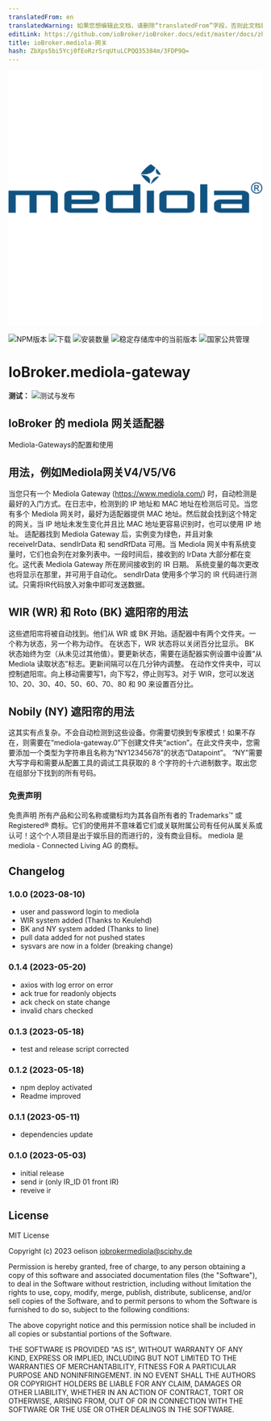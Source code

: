 ```yaml
---
translatedFrom: en
translatedWarning: 如果您想编辑此文档，请删除“translatedFrom”字段，否则此文档将再次自动翻译
editLink: https://github.com/ioBroker/ioBroker.docs/edit/master/docs/zh-cn/adapterref/iobroker.mediola-gateway/README.md
title: ioBroker.mediola-网关
hash: ZbXps5bi5Ycj0fEoRzrSrqUtuLCPQQ35384m/3FDP9Q=
---
```

![标识](../../../en/adapterref/iobroker.mediola-gateway/admin/mediola-gateway.png)

![NPM版本](https://img.shields.io/npm/v/iobroker.mediola-gateway.svg)
![下载](https://img.shields.io/npm/dm/iobroker.mediola-gateway.svg)
![安装数量](https://iobroker.live/badges/mediola-gateway-installed.svg)
![稳定存储库中的当前版本](https://iobroker.live/badges/mediola-gateway-stable.svg)
![国家公共管理](https://nodei.co/npm/iobroker.mediola-gateway.png?downloads=true)

# IoBroker.mediola-gateway
**测试：** ![测试与发布](https://github.com/oelison/ioBroker.mediola-gateway/workflows/Test%20and%20Release/badge.svg)

## IoBroker 的 mediola 网关适配器
Mediola-Gateways的配置和使用

## 用法，例如Mediola网关V4/V5/V6
当您只有一个 Mediola Gateway (https://www.mediola.com/) 时，自动检测是最好的入门方式。在日志中，检测到的 IP 地址和 MAC 地址在检测后可见。当您有多个 Mediola 网关时，最好为适配器提供 MAC 地址。然后就会找到这个特定的网关。当 IP 地址未发生变化并且比 MAC 地址更容易识别时，也可以使用 IP 地址。
适配器找到 Mediola Gateway 后，实例变为绿色，并且对象 receiveIrData、sendIrData 和 sendRfData 可用。当 Mediola 网关中有系统变量时，它们也会列在对象列表中。一段时间后，接收到的 IrData 大部分都在变化。这代表 Mediola Gateway 所在房间接收到的 IR 日期。
系统变量的每次更改也将显示在那里，并可用于自动化。
sendIrData 使用多个学习的 IR 代码进行测试。只需将IR代码放入对象中即可发送数据。

## WIR (WR) 和 Roto (BK) 遮阳帘的用法
这些遮阳帘将被自动找到。他们从 WR 或 BK 开始。适配器中有两个文件夹。一个称为状态，另一个称为动作。
在状态下，WR 状态将以关闭百分比显示。 BK 状态始终为空（从未见过其他值）。要更新状态，需要在适配器实例设置中设置“从 Mediola 读取状态”标志。更新间隔可以在几分钟内调整。
在动作文件夹中，可以控制遮阳帘。向上移动需要写1，向下写2，停止则写3。对于 WIR，您可以发送 10、20、30、40、50、60、70、80 和 90 来设置百分比。

## Nobily (NY) 遮阳帘的用法
这其实有点复杂。不会自动检测到这些设备。你需要切换到专家模式！如果不存在，则需要在“mediola-gateway.0”下创建文件夹“action”。在此文件夹中，您需要添加一个类型为字符串且名称为“NY12345678”的状态“Datapoint”。 “NY”需要大写字母和需要从配置工具的调试工具获取的 8 个字符的十六进制数字。取出您在组部分下找到的所有号码。

### 免责声明
免责声明 所有产品和公司名称或徽标均为其各自所有者的 Trademarks™ 或 Registered® 商标。它们的使用并不意味着它们或关联附属公司有任何从属关系或认可！这个个人项目是出于娱乐目的而进行的，没有商业目标。 mediola 是 mediola - Connected Living AG 的商标。

## Changelog

<!--
    Placeholder for the next version (at the beginning of the line):
    ### **WORK IN PROGRESS**
-->

### 1.0.0 (2023-08-10)

-   user and password login to mediola
-   WIR system added (Thanks to Keulehd)
-   BK and NY system added (Thanks to line)
-   pull data added for not pushed states
-   sysvars are now in a folder (breaking change)

### 0.1.4 (2023-05-20)

-   axios with log error on error
-   ack true for readonly objects
-   ack check on state change
-   invalid chars checked

### 0.1.3 (2023-05-18)

-   test and release script corrected

### 0.1.2 (2023-05-18)

-   npm deploy activated
-   Readme improved

### 0.1.1 (2023-05-11)

-   dependencies update

### 0.1.0 (2023-05-03)

-   initial release
-   send ir (only IR_ID 01 front IR)
-   reveive ir

## License

MIT License

Copyright (c) 2023 oelison <iobrokermediola@sciphy.de>

Permission is hereby granted, free of charge, to any person obtaining a copy
of this software and associated documentation files (the "Software"), to deal
in the Software without restriction, including without limitation the rights
to use, copy, modify, merge, publish, distribute, sublicense, and/or sell
copies of the Software, and to permit persons to whom the Software is
furnished to do so, subject to the following conditions:

The above copyright notice and this permission notice shall be included in all
copies or substantial portions of the Software.

THE SOFTWARE IS PROVIDED "AS IS", WITHOUT WARRANTY OF ANY KIND, EXPRESS OR
IMPLIED, INCLUDING BUT NOT LIMITED TO THE WARRANTIES OF MERCHANTABILITY,
FITNESS FOR A PARTICULAR PURPOSE AND NONINFRINGEMENT. IN NO EVENT SHALL THE
AUTHORS OR COPYRIGHT HOLDERS BE LIABLE FOR ANY CLAIM, DAMAGES OR OTHER
LIABILITY, WHETHER IN AN ACTION OF CONTRACT, TORT OR OTHERWISE, ARISING FROM,
OUT OF OR IN CONNECTION WITH THE SOFTWARE OR THE USE OR OTHER DEALINGS IN THE
SOFTWARE.